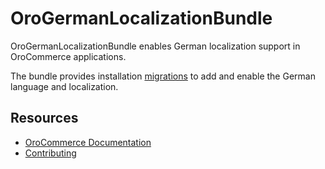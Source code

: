 # OroGermanLocalizationBundle

OroGermanLocalizationBundle enables German localization support in OroCommerce applications.

The bundle provides installation [migrations](https://github.com/oroinc/platform/tree/4.1/src/Oro/Bundle/MigrationBundle) to add and enable the German language and localization.

Resources
---------

  * [OroCommerce Documentation](https://doc.oroinc.com)
  * [Contributing](https://doc.oroinc.com/community/contribute/)
